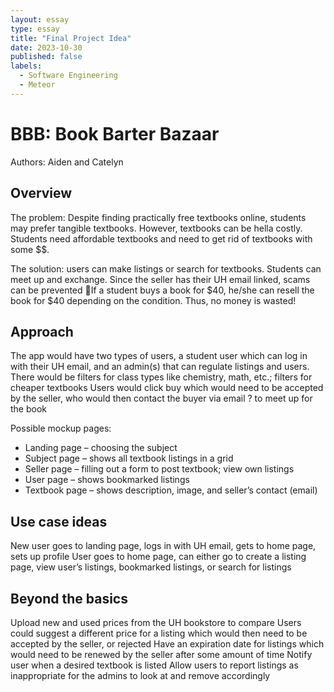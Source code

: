 ```yaml
---
layout: essay
type: essay
title: "Final Project Idea"
date: 2023-10-30
published: false
labels:
  - Software Engineering
  - Meteor
---
```

# BBB: Book Barter Bazaar
Authors: Aiden and Catelyn

## Overview

The problem: Despite finding practically free textbooks online, students may prefer tangible textbooks. However, textbooks can be hella costly. Students need affordable textbooks and need to get rid of textbooks with some $$. 

The solution: users can make listings or search for textbooks. Students can meet up and exchange. Since the seller has their UH email linked, scams can be prevented 🙂If a student buys a book for $40, he/she can resell the book for $40 depending on the condition. Thus, no money is wasted!

## Approach
The app would have two types of users, a student user which can log in with their UH email, and an admin(s) that can regulate listings and users.
There would be filters for class types like chemistry, math, etc.; filters for cheaper textbooks
Users would click buy which would need to be accepted by the seller, who would then contact the buyer via email ? to meet up for the book

Possible mockup pages:
* Landing page – choosing the subject
* Subject page – shows all textbook listings in a grid 
* Seller page – filling out a form to post textbook; view own listings
* User page – shows bookmarked listings 
* Textbook page – shows description, image, and seller’s contact (email)

## Use case ideas
New user goes to landing page, logs in with UH email, gets to home page, sets up profile
User goes to home page, can either go to create a listing page, view user’s listings, bookmarked listings, or search for listings

## Beyond the basics
Upload new and used prices from the UH bookstore to compare 
Users could suggest a different price for a listing which would then need to be accepted by the seller, or rejected
Have an expiration date for listings which would need to be renewed by the seller after some amount of time
Notify user when a desired textbook is listed
Allow users to report listings as inappropriate for the admins to look at and remove accordingly
